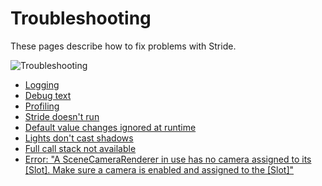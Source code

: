 # Troubleshooting

These pages describe how to fix problems with Stride.

![Troubleshooting](media/troubleshooting.png)

* [Logging](logging.md)
* [Debug text](debug-text.md)
* [Profiling](profiling.md)
* [Stride doesn't run](stride-doesnt-run.md)
* [Default value changes ignored at runtime](default-value-changes-ignored-at-runtime.md)
* [Lights don't cast shadows](lights-dont-cast-shadows.md)
* [Full call stack not available](full-call-stack-not-available.md)
* [Error: "A SceneCameraRenderer in use has no camera assigned to its [Slot]. Make sure a camera is enabled and assigned to the [Slot]"](error-a-scenecamerarenderer-in-use-has-no-camera-set.md)